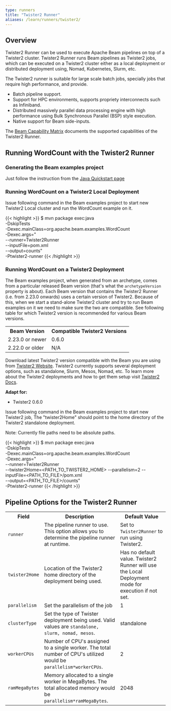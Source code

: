 ```yaml
---
type: runners
title: "Twister2 Runner"
aliases: /learn/runners/twister2/
---
```


<!--
Licensed under the Apache License, Version 2.0 (the "License");
you may not use this file except in compliance with the License.
You may obtain a copy of the License at

http://www.apache.org/licenses/LICENSE-2.0

Unless required by applicable law or agreed to in writing, software
distributed under the License is distributed on an "AS IS" BASIS,
WITHOUT WARRANTIES OR CONDITIONS OF ANY KIND, either express or implied.
See the License for the specific language governing permissions and
limitations under the License.
-->

## Overview

Twister2 Runner can be used to execute Apache Beam pipelines on top of a Twister2
cluster. Twister2 Runner runs Beam pipelines as Twister2 jobs, which can be executed on
a Twister2 cluster either as a local deployment or distributed deployment using, Nomad,
Kubernetes, Slurm, etc.

The Twister2 runner is suitable for large scale batch jobs, specially jobs that
require high performance, and provide.
* Batch pipeline support.
* Support for HPC environments, supports propriety interconnects such as Infiniband.
* Distributed massively parallel data processing engine with high performance using
 Bulk Synchronous Parallel (BSP) style execution.
* Native support for Beam side-inputs.

The [Beam Capability Matrix](/documentation/runners/capability-matrix/) documents the
supported capabilities of the Twister2 Runner.

## Running WordCount with the Twister2 Runner

### Generating the Beam examples project

Just follow the instruction from the [Java Quickstart page](/get-started/quickstart-java/#get-the-wordcount-code)

### Running WordCount on a Twister2 Local Deployment

Issue following command in the Beam examples project to start new Twister2 Local cluster and run the WordCount example on it.

{{< highlight >}}
    $ mvn package exec:java \
        -DskipTests \
        -Dexec.mainClass=org.apache.beam.examples.WordCount \
        -Dexec.args="\
            --runner=Twister2Runner \
            --inputFile=pom.xml \
            --output=counts" \
        -Ptwister2-runner
{{< /highlight >}}

### Running WordCount on a Twister2 Deployment

The Beam examples project, when generated from an archetype, comes from a particular released Beam version (that's what
the `archetypeVersion` property is about). Each Beam version that contains the Twister2 Runner (i.e. from 2.23.0 onwards)
uses a certain version of Twister2. Because of this, when we start a stand-alone Twister2 cluster and try to run Beam examples on
it we need to make sure the two are compatible. See following table for which Twister2 version is recommended for various
Beam versions.

<table class="table table-bordered">
<tr>
  <th>Beam Version</th>
  <th>Compatible Twister2 Versions</th>
</tr>
<tr>
  <td>2.23.0 or newer</td>
  <td>0.6.0</td>
</tr>
<tr>
  <td>2.22.0 or older</td>
  <td>N/A</td>
</tr>
</table>

Download latest Twister2 version compatible with the Beam you are using from
[Twister2 Website](https://twister2.org/docs/download). Twister2 currently supports
several deployment options, such as standalone, Slurm, Mesos, Nomad, etc. To learn more about the Twister2
deployments and how to get them setup visit [Twister2 Docs](https://twister2.org/docs/deployment/job-submit).

<nav class="version-switcher">
  <strong>Adapt for:</strong>
  <ul>
    <li data-type="version-twister2-0.6.0">Twister2 0.6.0</li>
  </ul>
</nav>

Issue following command in the Beam examples project to start new Twister2 job,
The "twister2Home" should point to the home directory of the Twister2 standalone
deployment.

Note: Currently file paths need to be absolute paths.

{{< highlight >}}
    $ mvn package exec:java \
        -DskipTests \
        -Dexec.mainClass=org.apache.beam.examples.WordCount \
        -Dexec.args="\
            --runner=Twister2Runner \
            --twister2Home=<PATH_TO_TWISTER2_HOME>
            --parallelism=2
            --inputFile=<PATH_TO_FILE>/pom.xml \
            --output=<PATH_TO_FILE>/counts" \
        -Ptwister2-runner
{{< /highlight >}}

## Pipeline Options for the Twister2 Runner

<table class="table table-bordered">
<tr>
  <th>Field</th>
  <th>Description</th>
  <th>Default Value</th>
</tr>
<tr>
  <td><code>runner</code></td>
  <td>The pipeline runner to use. This option allows you to determine the pipeline runner at runtime.</td>
  <td>Set to <code>Twister2Runner</code> to run using Twister2.</td>
</tr>
<tr>
  <td><code>twister2Home</code></td>
  <td>Location of the Twister2 home directory of the deployment being used.</td>
  <td>Has no default value. Twister2 Runner will use the Local Deployment mode for execution if not set.</td>
</tr>
<tr>
  <td><code>parallelism</code></td>
  <td>Set the parallelism of the job</td>
  <td>1</td>
</tr>
<tr>
  <td><code>clusterType</code></td>
  <td>Set the type of Twister deployment being used. Valid values are <code>standalone, slurm, nomad, mesos</code>.</td>
  <td>standalone</td>
</tr>
<tr>
  <td><code>workerCPUs</code></td>
  <td>Number of CPU's assigned to a single worker. The total number of CPU's utilized would be <code>parallelism*workerCPUs</code>.</td>
  <td>2</td>
</tr>
<tr>
  <td><code>ramMegaBytes</code></td>
  <td>Memory allocated to a single worker in MegaBytes. The total allocated memory would be <code>parallelism*ramMegaBytes</code>.</td>
  <td>2048</td>
</tr>
</table>
